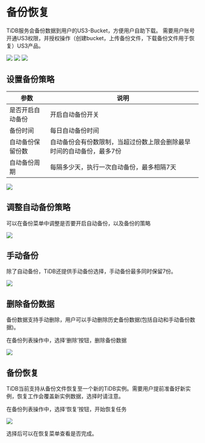 

# 备份恢复

TiDB服务会备份数据到用户的US3-Bucket，方便用户自助下载。 需要用户账号开通US3权限，并授权操作（创建bucket，上传备份文件，下载备份文件用于恢复）US3产品。

![](https://tidb-doc.cn-bj.ufileos.com/utidb/backup_auth.png)
![](https://tidb-doc.cn-bj.ufileos.com/utidb/utidb-listbackup.png)
![](https://tidb-doc.cn-bj.ufileos.com/utidb/utidb-listrestore.png)

## 设置备份策略

| 参数| 说明 | 
| ------ | -------- | 
| 是否开启自动备份    |   开启自动备份开关  | 
|备份时间 |每日自动备份时间|
|自动备份保留份数|自动备份会有份数限制，当超过份数上限会删除最早时间的自动备份，最多7份|
|自动备份周期|每隔多少天，执行一次自动备份，最多相隔7天|

![](https://tidb-doc.cn-bj.ufileos.com/utidb/utidb-autobackup01.png)

## 调整自动备份策略

可以在备份菜单中调整是否要开启自动备份，以及备份的策略

![](https://tidb-doc.cn-bj.ufileos.com/utidb/utidb-autobackup02.png)


## 手动备份

除了自动备份，TiDB还提供手动备份选择，手动备份最多同时保留7份。

![](https://tidb-doc.cn-bj.ufileos.com/utidb/utidb-startbackup.png)


## 删除备份数据

备份数据支持手动删除，用户可以手动删除历史备份数据(包括自动和手动备份数据)。

在备份列表操作中，选择‘删除’按钮，删除备份数据

![](https://tidb-doc.cn-bj.ufileos.com/utidb/utidb_deletebackup.png)

## 备份恢复

TiDB当前支持从备份文件恢复至一个新的TiDB实例。需要用户提前准备好新实例，恢复工作会覆盖新实例数据，选择时请注意。

在备份列表操作中，选择‘恢复’按钮，开始恢复任务

![](https://tidb-doc.cn-bj.ufileos.com/utidb/utidb-startrestore.png)

选择后可以在恢复菜单查看是否完成。

